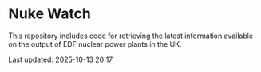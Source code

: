# Nuke Watch

This repository includes code for retrieving the latest information available on the output of EDF nuclear power plants in the UK.

Last updated: 2025-10-13 20:17